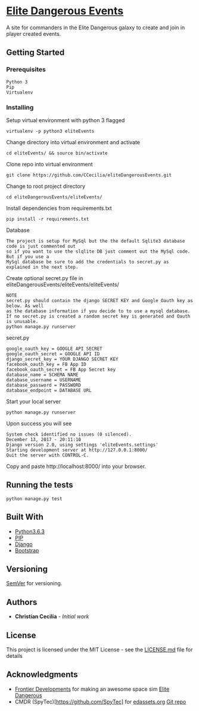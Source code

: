 # [Elite Dangerous Events](http://elitedangerousevents.us-east-1.elasticbeanstalk.com/)

A site for commanders in the Elite Dangerous galaxy to create and join in player created events. 

## Getting Started

### Prerequisites

```
Python 3
Pip 
Virtualenv
```

### Installing

Setup virtual environment with python 3 flagged

```
virtualenv -p python3 eliteEvents
```

Change directory into virtual environment and activate

```
cd eliteEvents/ && source bin/activate
```

Clone repo into virtual environment

```
git clone https://github.com/CCecilia/eliteDangerousEvents.git
```

Change to root project directory

```
cd eliteDangerousEvents/eliteEvents/
```

Install dependencies from requirements.txt

```
pip install -r requirements.txt
```

Database

```
The project is setup for MySql but the the default Sqlite3 database code is just commented out
so if you want to use the slqlite DB just comment out the MySql code. But if you use a 
MySql database be sure to add the credentials to secret.py as explained in the next step.
```

Create optional secret.py file in eliteDangerousEvents/eliteEvents/eliteEvents/

```
NOTE
secret.py should contain the django SECRET KEY and Google Oauth key as below. As well 
as the database information if you decide to to use a mysql database. 
If no secret.py is created a random secret key is generated and Oauth is unusable.
python manage.py runserver
```

secret.py

```
google_oauth_key = GOOGLE API SECRET
google_oauth_secret = GOOGLE API ID
django_secret_key = YOUR DJANGO SECRET KEY
facebook_oauth_key = FB App ID
facebook_oauth_secret = FB App Secret key
database_name = SCHEMA NAME
database_username = USERNAME
database_password = PASSWORD
database_endpoint = DATABASE URL
```

Start your local server

```
python manage.py runserver
```

Upon success you will see 
```
System check identified no issues (0 silenced).
December 13, 2017 - 20:11:10
Django version 2.0, using settings 'eliteEvents.settings'
Starting development server at http://127.0.0.1:8000/
Quit the server with CONTROL-C.
```
Copy and paste http://localhost:8000/ into your browser.

## Running the tests

```
python manage.py test
```

## Built With

* [Python3.6.3](https://www.python.org/downloads/release/python-363/)
* [PIP](https://pypi.python.org/pypi/pip)
* [Django](https://www.djangoproject.com/)
* [Bootstrap](http://getbootstrap.com/)

## Versioning

[SemVer](http://semver.org/) for versioning. 

## Authors

* **Christian Cecilia** - *Initial work* 

## License

This project is licensed under the MIT License - see the [LICENSE.md](LICENSE.md) file for details

## Acknowledgments

* [Frontier Developments](https://www.frontier.co.uk/) for making an awesome space sim [Elite Dangerous](https://www.elitedangerous.com/)
* CMDR (SpyTec)[https://github.com/SpyTec] for [edassets.org](https://github.com/SpyTec/EDAssets) [Git repo](https://github.com/SpyTec/EDAssets)
